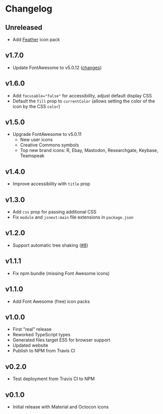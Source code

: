 # Changelog

## Unreleased

* Add [Feather](https://feathericons.com/) icon pack

## v1.7.0

* Update FontAwesome to v5.0.12 ([changes](https://github.com/FortAwesome/Font-Awesome/blob/b60cbbecb438831419bbe83d838e33e6b7327b38/CHANGELOG.md#5012----2018-05-03))

## v1.6.0

* Add `focusable="false"` for accessibility, adjust default display CSS
* Default the `fill` prop to `currentColor` (allows setting the color of the icon by the CSS `color`)

## v1.5.0

* Upgrade FontAwesome to v5.0.11
  * New user icons
  * Creative Commons symbols
  * Top new brand icons: R, Ebay, Mastodon, Researchgate, Keybase, Teamspeak

## v1.4.0

* Improve accessibility with `title` prop

## v1.3.0

* Add `css` prop for passing additional CSS
* Fix `module` and `jsnext:main` file extensions in `package.json`

## v1.2.0

* Support automatic tree shaking ([#8](https://github.com/jacobwgillespie/styled-icons/pull/8))

## v1.1.1

* Fix npm bundle (missing Font Awesome icons)

## v1.1.0

* Add Font Awesome (free) icon packs

## v1.0.0

* First "real" release
* Reworked TypeScript types
* Generated files target ES5 for browser support
* Updated website
* Publish to NPM from Travis CI

## v0.2.0

* Test deployment from Travis CI to NPM

## v0.1.0

* Initial release with Material and Octocon icons
